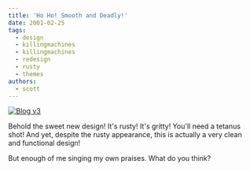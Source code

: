 ```yaml
---
title: 'Ho Ho! Smooth and Deadly!'
date: 2001-02-25
tags:
  - design
  - killingmachines
  - killingmachines
  - redesign
  - rusty
  - themes
authors:
  - scott
---
```


[![Blog v3](/images/3118927084_78ffc66959.jpg)](http://spaceninja.com/site-archives/blog/v3/)

Behold the sweet new design! It's rusty! It's gritty! You'll need a tetanus shot! And yet, despite the rusty appearance, this is actually a very clean and functional design!

But enough of me singing my own praises. What do you think?
